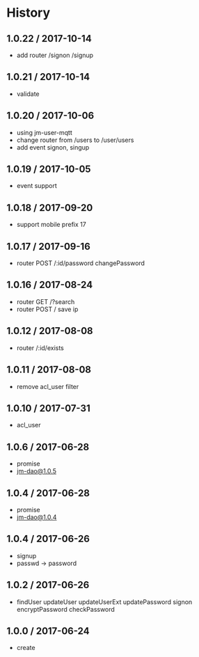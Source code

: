 # History

## 1.0.22 / 2017-10-14
- add router /signon /signup

## 1.0.21 / 2017-10-14
- validate

## 1.0.20 / 2017-10-06
- using jm-user-mqtt
- change router from /users to /user/users
- add event signon, singup

## 1.0.19 / 2017-10-05
- event support

## 1.0.18 / 2017-09-20
- support mobile prefix 17

## 1.0.17 / 2017-09-16
- router POST /:id/password changePassword

## 1.0.16 / 2017-08-24
- router GET /?search
- router POST / save ip

## 1.0.12 / 2017-08-08
- router /:id/exists

## 1.0.11 / 2017-08-08
- remove acl_user filter

## 1.0.10 / 2017-07-31
- acl_user

## 1.0.6 / 2017-06-28
- promise
- jm-dao@1.0.5

## 1.0.4 / 2017-06-28
- promise
- jm-dao@1.0.4

## 1.0.4 / 2017-06-26
- signup
- passwd -> password

## 1.0.2 / 2017-06-26
- findUser updateUser updateUserExt updatePassword signon encryptPassword checkPassword

## 1.0.0 / 2017-06-24
- create
